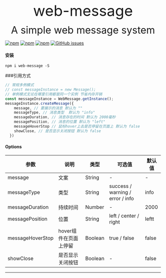
<p align="center"><font size="8">web-message </font></p>

<p align="center"><font size="6">A simple web message system</font></p>

[![npm](https://img.shields.io/npm/v/web-message.svg)](https://www.npmjs.com/package/web-message)
[![npm](https://img.shields.io/npm/dm/web-message.svg)](https://www.npmjs.com/package/web-message)
[![npm](https://img.shields.io/npm/l/web-message.svg)](https://www.npmjs.com/package/web-message)
[![GitHub issues](https://img.shields.io/github/issues/xcy960815/web-message.svg)](https://github.com/xcy960815/web-message/issues)
<!-- [![GitHub stars](https://img.shields.io/github/stars/xcy960815/web-message.svg?style=social&label=Stars)]()
[![GitHub forks](https://img.shields.io/github/forks/xcy960815/web-message.svg?style=social&label=Fork)]() -->


#### 安装
```npm
npm i web-message -S
```
###引用方式
```ts
// 常规多例模式
// const messageInstance = new Message();
// 单例模式无论在哪里引用都是同一个实例 节省内存开销
const messageInstance = WebMessage.getInstance();
messageInstance.createMessage({
    message, // 要展示的消息 默认为 ""
    messageType, // 消息类型  默认为 "info"
    messageDuration, // 消息存在的时间 默认为 2000毫秒
    messagePosition, // 消息的位置 默认为 "left"
    messageHoverStop // 鼠标hover上去是否停留在页面上 默认为 false 
    showClose, // 是否显示关闭按钮 默认为 false
  })
```

#### Options
| 参数 | 说明 | 类型 | 可选值 | 默认值 |
| --- | --- | --- | --- | --- |
| message | 文案 | String | - | - |
| messageType | 类型 | String | success / warning / error / info | info |
| messageDuration | 持续时间 | Number | - | 2000 |
| messagePosition | 位置 | String | left / center / right | leftt |
| messageHoverStop | hover组件在页面上停留 | Boolean | true / false | false |
| showClose | 是否显示关闭按钮 | Boolean | - | false |
-----------





